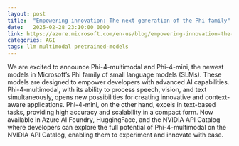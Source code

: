 ```yaml
---
layout: post
title:  "Empowering innovation: The next generation of the Phi family"
date:   2025-02-28 23:10:00 0000
link: https://azure.microsoft.com/en-us/blog/empowering-innovation-the-next-generation-of-the-phi-family/
categories: AGI
tags: llm multimodal pretrained-models
---
```


We are excited to announce Phi-4-multimodal and Phi-4-mini, the newest models in Microsoft’s Phi family of small language models (SLMs). These models are designed to empower developers with advanced AI capabilities. Phi-4-multimodal, with its ability to process speech, vision, and text simultaneously, opens new possibilities for creating innovative and context-aware applications. Phi-4-mini, on the other hand, excels in text-based tasks, providing high accuracy and scalability in a compact form. Now available in Azure AI Foundry, HuggingFace, and the NVIDIA API Catalog where developers can explore the full potential of Phi-4-multimodal on the NVIDIA API Catalog, enabling them to experiment and innovate with ease. 